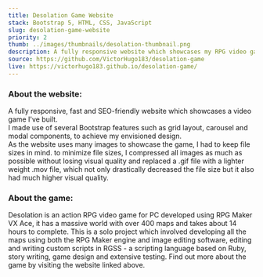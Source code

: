```yaml
---
title: Desolation Game Website
stack: Bootstrap 5, HTML, CSS, JavaScript
slug: desolation-game-website
priority: 2
thumb: ../images/thumbnails/desolation-thumbnail.png
description: A fully responsive website which showcases my RPG video game, Desolation.
source: https://github.com/VictorHugo183/desolation-game
live: https://victorhugo183.github.io/desolation-game/
---
```


### About the website:
A fully responsive, fast and SEO-friendly website which showcases a video game I've built.<br>
I made use of several Bootstrap features such as grid layout, carousel and modal components, to achieve my envisioned design.<br>
As the website uses many images to showcase the game, I had to keep file sizes in mind. to minimize file sizes, I compressed all images as much as possible without losing visual quality and replaced a .gif file with a lighter weight .mov file, which not only drastically decreased the file size but it also had much higher visual quality.

### About the game:
Desolation is an action RPG video game for PC developed using RPG Maker VX Ace, it has a massive world with over 400 maps and takes about 14 hours to complete.
This is a solo project which involved developing all the maps using both the RPG Maker engine and image editing software, editing and writing custom scripts in RGSS - a scripting language based on Ruby, story writing, game design and extensive testing.
Find out more about the game by visiting the website linked above.